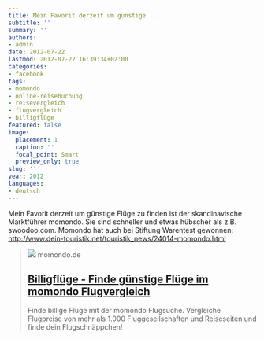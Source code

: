 ```yaml
---
title: Mein Favorit derzeit um günstige ...
subtitle: ''
summary: ''
authors:
- admin
date: 2012-07-22
lastmod: 2012-07-22 16:39:34+02:00
categories:
- facebook
tags:
- momondo
- online-reisebuchung
- reisevergleich
- flugvergleich
- billigflüge
featured: false
image:
  placement: 1
  caption: ''
  focal_point: Smart
  preview_only: true
slug: ''
year: 2012
languages:
- deutsch
---
```


Mein Favorit derzeit um günstige Flüge zu finden ist der skandinavische Marktführer momondo. Sie sind schneller und etwas hübscher als z.B. swoodoo.com. Momondo hat auch bei Stiftung Warentest gewonnen: http://www.dein-touristik.net/touristik_news/24014-momondo.html
> [![](https://content.r9cdn.net/rimg/provider-logos/common/socialmedia/momondo-logo.png?width=1200&height=630&crop=false)](http://www.momondo.de/)
> momondo.de
> ## [Billigflüge - Finde günstige Flüge im momondo Flugvergleich](http://www.momondo.de/)
>
>Finde billige Flüge mit der momondo Flugsuche. Vergleiche Flugpreise von mehr als 1.000 Fluggesellschaften und Reiseseiten und finde dein Flugschnäppchen!